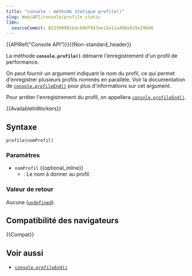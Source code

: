 ```yaml
---
title: "console : méthode statique profile()"
slug: Web/API/console/profile_static
l10n:
  sourceCommit: 022399901bdc60df947ee15e11a49be029e290d0
---
```


{{APIRef("Console API")}}{{Non-standard_header}}

La méthode **`console.profile()`** démarre l'enregistrement d'un profil de performance.

On peut fournir un argument indiquant le nom du profil, ce qui permet d'enregistrer plusieurs profils nommés en parallèle. Voir la documentation de [`console.profileEnd()`](/fr/docs/Web/API/console/profileend_static) pour plus d'informations sur cet argument.

Pour arrêter l'enregistrement du profil, on appellera [`console.profileEnd()`](/fr/docs/Web/API/console/profileend_static).

{{AvailableInWorkers}}

## Syntaxe

```js-nolint
profile(nomProfil)
```

### Paramètres

- `nomProfil` {{optional_inline}}
  - : Le nom à donner au profil.

### Valeur de retour

Aucune ([`undefined`](/fr/docs/Web/JavaScript/Reference/Global_Objects/undefined)).

## Compatibilité des navigateurs

{{Compat}}

## Voir aussi

- [`console.profileEnd()`](/fr/docs/Web/API/console/profileend_static)
